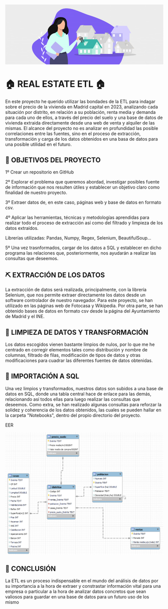 ![FOTO](images/real.png)

# 🏠 REAL ESTATE ETL 🏠
En este proyecto he querido utilizar las bondades de la ETL para indagar sobre el precio de la vivienda en Madrid capital en 2023, analizando cada situación por distrito, en relación a su población, renta media y demanda para cada uno de ellos, a través del precio del suelo y una base de datos de vivienda extraida directamente desde una web de venta y alquiler de las mismas. El alcance del proyecto no es analizar en profundidad las posible correlaciones entre las fuentes, sino en el proceso de extracción, transformación y carga de los datos obtenidos en una basa de datos para una posible utilidad en el futuro.

## 🎯 OBJETIVOS DEL PROYECTO
1º Crear un repositorio en GitHub

2º Explorar el problema que queremos abordad, investigar posibles fuente de información que nos resulten útiles y establecer un objetivo claro como finalidad de nuestro proyecto.

3º Extraer datos de, en este caso, páginas web y base de datos en formato csv.

4º Aplicar las herramientas, técnicas y metodologías aprendidas para realizar todo el proceso de extracción así como del filtrado y limpieza de los datos extraídos.

Librerías utilizadas: Pandas, Numpy, Regex, Selenium, BeautifulSoup...

5º Una vez trasnformados, cargar de los datos a SQL y establecer en dicho programa las relaciones que, posteriormente, nos ayudarán a realizar las consultas que deseemos.

## ⛏ EXTRACCIÓN DE LOS DATOS
La extracción de datos será realizada, principalmente, con la librería Selenium, que nos permite extraer directamente los datos desde un software controlador de nuestro navegador.
Para este proyecto, se han utilizado en las páginas web de Fotocasa y Wikipedia.
Por otra parte, se han obtenido bases de datos en formato csv desde la página del Ayuntamiento de Madrid y el INE.

## 💩 LIMPIEZA DE DATOS Y TRANSFORMACIÓN
Los datos escogidos vienen bastante limpios de nulos, por lo que me he centrado en corregir elementos tales como distribución y nombre de columnas, filtrado de filas, modificación de tipos de datos y otras modificaciones para cuadrar las diferentes fuentes de datos obtenidas.

## 🐬 IMPORTACIÓN A SQL
Una vez limpios y transformados, nuestros datos son subidos a una base de datos en SQL, donde una tabla central hace de enlace para las demás, relacionando así todos ellas para luego realizar las consultas que deseemos. Como extra, se han realizado algunas consultas para reforzar la solidez y coherencia de los datos obtenidos, las cuales se pueden hallar en la carpeta "Notebooks", dentro del propio directorio del proyecto.

EER

![DIAGRAMA](images/DB_ETL.png)



## 📝 CONCLUSIÓN
La ETL es un proceso indispensable en el mundo del análisis de datos por su importancia a la hora de extraer y constrastar información vital para una empresa o particular a la hora de analizar datos concretos que sean valiosos para guardar en una base de datos para un futuro uso de los mismo

